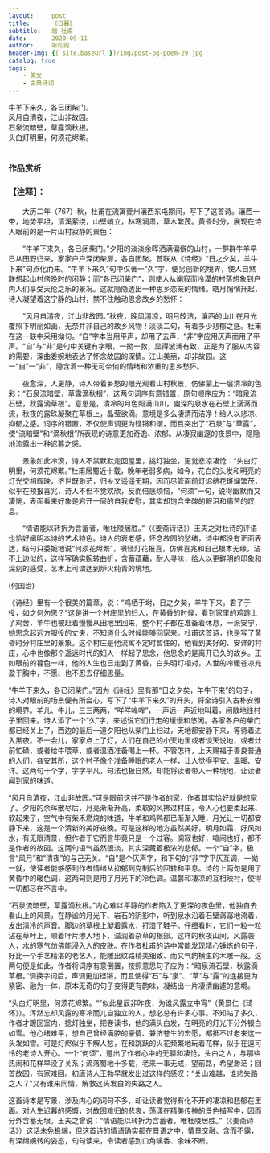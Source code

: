 ```yaml
---
layout:     post
title:      《日暮》
subtitle:   唐 杜甫
date:       2020-09-11
author:     听松阁
header-img: {{ site.baseurl }}/img/post-bg-poem-29.jpg
catalog: true
tags:
    - 美文
    - 古典诗词
---
```


牛羊下来久，各已闭柴门。<br>
风月自清夜，江山非故园。<br>
石泉流暗壁，草露滴秋根。<br>
头白灯明里，何须花烬繁。<br><br>

### 作品赏析
### 【注释】：
　　大历二年（767）秋，杜甫在流寓夔州瀼西东屯期间，写下了这首诗。瀼西一带，地势平坦，清溪萦绕，山壁峭立，林寒涧肃，草木繁茂。黄昏时分，展现在诗人眼前的是一片山村寂静的景色：
  
　　“牛羊下来久，各已闭柴门。”夕阳的淡淡余晖洒满偏僻的山村，一群群牛羊早已从田野归来，家家户户深闭柴扉，各自团聚。首联从《诗经》“日之夕矣，羊牛下来”句点化而来。“牛羊下来久”句中仅著一“久”字，便另创新的境界，使人自然联想起山村傍晚时的闲静；而“各已闭柴门”，则使人从阒寂而冷漠的村落想象到户内人们享受天伦之乐的景况。这就隐隐透出一种思乡恋亲的情绪。皓月悄悄升起，诗人凝望着这宁静的山村，禁不住触动思念故乡的愁怀：
  
　　“风月自清夜，江山非故园。”秋夜，晚风清凉，明月皎洁，瀼西的山川在月光覆照下明丽如画，无奈并非自己的故乡风物！淡淡二句，有着多少悲郁之感。杜甫在这一联中采用拗句。“自”字本当用平声，却用了去声，“非”字应用仄声而用了平声。“自”与“非”是句中关键有字眼，一拗一救，显得波澜有致，正是为了服从内容的需要，深曲委婉地表达了怀念故园的深情。江山美丽，却非故园。这一“自”一“非”，隐含着一种无可奈何的情绪和浓重的思乡愁怀。
  
　　夜愈深，人更静，诗人带着乡愁的眼光观看山村秋景，仿佛蒙上一层清冷的色彩：“石泉流暗壁，草露滴秋根”，这两句词序有意错置，原句顺序应为：“暗泉流石壁，秋露滴草根”。意思是，清冷的月色照满山川，幽深的泉水在石壁上潺潺而流，秋夜的露珠凝聚在草根上，晶莹欲滴。意境是多么凄清而洁净！给人以悲凉、抑郁之感。词序的错置，不仅使声调更为铿锵和谐，而且突出了“石泉”与“草露”，使“流暗壁”和“滴秋根”所表现的诗意更加奇逸、浓郁。从凄寂幽邃的夜景中，隐隐地流露出一种迟暮之感。
  
　　景象如此冷漠，诗人不禁默默走回屋里，挑灯独坐，更觉悲凉凄怆：“头白灯明里，何须花烬繁。”杜甫居蜀近十载，晚年老弱多病，如今，花白的头发和明亮的灯光交相辉映，济世既渺茫，归乡又遥遥无期，因而尽管面前灯烬结花斑斓繁茂，似乎在预报喜兆，诗人不但不觉欢欣，反而倍感烦恼，“何须”一句，说得幽默而又凄惋，表面看来好象是宕开一层的自我安慰，其实却饱含辛酸的眼泪和痛苦的叹息。
  
　　“情语能以转折为含蓄者，唯杜陵居胜。”（《姜斋诗话》）王夫之对杜诗的评语也恰好阐明本诗的艺术特色。诗人的衰老感，怀念故园的愁绪，诗中都没有正面表达，结句只委婉地说“何须花烬繁”，嗔怪灯花报喜，仿佛喜兆和自己根本无缘，沾不上边似的，这样写确实婉转曲折，含蓄蕴藉，耐人寻味，给人以更鲜明的印象和深刻的感受，艺术上可谓达到炉火纯青的境地。　　

(何国治)


《诗经》里有一个很美的篇章，说：“鸡栖于埘，日之夕矣，羊牛下来。君子于役，如之何勿思？”这是讲一个村庄里的妇人，在黄昏的时候，看到家里的鸡跳上了鸡舍，羊牛也被赶着慢慢从田地里回来，整个村子都在准备着休息，一派安宁，她思念起远方服役的丈夫，不知道什么时候能够回家来。杜甫这首诗，也是写了黄昏时分村庄里的景象。这个村庄是他流寓不定时暂住的，他看到美好的、安详的村庄，心中也像那个遥远时代的妇人一样起了思念，他思念的是离开已久的故乡。正如眼前的暮色一样，他的人生也已走到了黄昏，白头明灯相对，人世的冷暖苍凉充盈于胸中，不愿、也不忍去仔细思量。

“牛羊下来久，各已闭柴门。”因为《诗经》里有那“日之夕矣，羊牛下来”的句子，诗人对眼前的场景便有所会心，写下了“牛羊下来久”的开头，将全诗引入古朴安雅的境界。羊儿、牛儿，三三两两，“咩咩哞哞”，一声远一声近地叫着，闲散地往村子里回来。诗人添了一个“久”字，来述说它们行走的缓慢和悠闲。各家各户的柴门都已经关上了，西边的最后一道夕阳也从柴门上扫过，天地都安静下来，等待着进入黑夜。不一会儿，家家点上了灯，人们在自己的小天地里或者谈天说地，或者灶前忙碌，或者给牛喂草，或者温酒准备喝上一杯。不管怎样，上天赐福于善良普通的人们，各安其所，这个村子像个准备睡眠的老人一样，让人觉得平安、温暖、安详。这两句十个字，字字平凡，句法也极自然，却能将读者带入一种境地，让读者闻到家的味道。

“风月自清夜，江山非故园。”可是眼前这并不是作者的家，作者其实恰好就是想家了。夕阳的余晖散尽后，月亮渐渐升高，柔软的风拂过村庄，令人心也要柔起来、软起来了，空气中有柴禾燃烧的味道，牛羊和鸡鸭都已渐渐入睡，月光让一切都安静下来，这是一个清新的美好夜晚。可是这样的地方虽然美好，明月如霜、好风如水，有无限清景，但作者于它而言毕竟只是一个过客。阒寂也好，喧闹也好，都不是作者的故园。这两句语气虽然很淡，其实深藏着极浓的悲郁。一个“自”字，极言“风月”和“清夜”的与己无关。“自”是个仄声字，和下句的“非”字平仄互调，一拗一就，使读者能够感到作者情绪从抑郁到克制后的回转和平息。诗的上两句是用了黄昏中的暖色调，这两句则是用了月光下的冷色调。温馨和凄凉的互相映衬，使得一切都尽在不言中。

“石泉流暗壁，草露滴秋根。”内心难以平静的作者陷入了更深的夜色里，他独自去看山上的风景，在静谧的月光下、岩石的阴影中，听到泉水沿着石壁潺潺地流着，发出清冷的声音。脚边的草根上凝着露水，打湿了鞋子。仔细看时，它们一粒一粒沾在草叶上，顺着叶片渗入地下，滋润着杂草的根部。这样的秋夜山间，风露袭人，水的寒气仿佛能浸入人的皮肤。在作者杜甫的诗中常能发现精心锤炼的句子，好比一个手艺精湛的老艺人，能雕出纹路精美细致、而又气韵横生的木雕一般。这两句便是如此，作者将词序有意倒置，按照意思句子应为：“暗泉流石壁，秋露滴草根。”调换字词后，声调更加铿锵，而且使得“石”与“泉”、“草”与“露“的连接更为紧密、融为一体，原本无奇的句子变得更有韵味，凝结出一片凄清幽遽的意境。

“头白灯明里，何须花烬繁。“”似此星辰非昨夜，为谁风露立中宵”（黄景仁《琦怀》）。浑然忘却风露的寒冷而兀自独立的人，想必总有许多心事。不知站了多久，作者才踱回室内，捻灯独坐，把卷读书，他的满头白发，在明亮的灯光下分外银白如雪。他心绪难平，想自己曾经满腔的豪情、兼济苍生的宏愿，都抵不过老来这一头发如雪。可是灯烬似乎不解人愁，在和跳跃的火花频繁地玩着花样，似乎在逗可怜的老诗人开心。一个“何须”，道出了作者心中的无聊和凄怆，头白之人，与那些热闹和花样早没了关系；流落蜀地十多载，老来一事无成，望前路，希望渺茫；回首故园，有家难回。初唐诗人王勃早就发出过这样的感叹：“关山难越，谁悲失路之人？”又有谁来同情、解救这头发白的失路之人。

这首诗本是写景，涉及内心的词句不多，却让读者觉得有化不开的凄凉和悲郁在里面。对人生迟暮的感慨，对故困难归的悲哀，荡漾在精美传神的景色描写中，因而分外含蓄无垠。王夫之曾说：“情语能以转折为含蓄者，唯杜陵居胜。”（《姜斋诗话》）这话未免极端，但这首诗的情语确实都在景语之中，情景交融、含而不露，有深绵婉转的姿态，句句读来，令读者感到口角噙香、余味不断。
